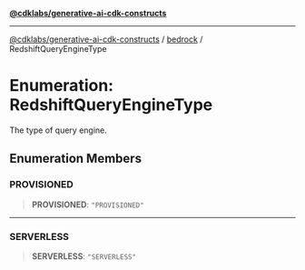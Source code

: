 [**@cdklabs/generative-ai-cdk-constructs**](../../../README.md)

***

[@cdklabs/generative-ai-cdk-constructs](../../../README.md) / [bedrock](../README.md) / RedshiftQueryEngineType

# Enumeration: RedshiftQueryEngineType

The type of query engine.

## Enumeration Members

### PROVISIONED

> **PROVISIONED**: `"PROVISIONED"`

***

### SERVERLESS

> **SERVERLESS**: `"SERVERLESS"`
